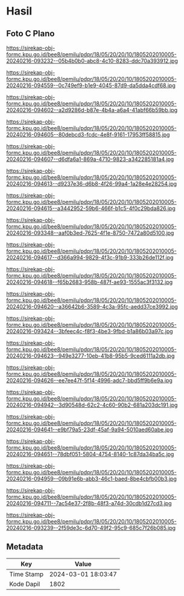 # Hasil

## Foto C Plano

https://sirekap-obj-formc.kpu.go.id/bee8/pemilu/pdpr/18/05/20/20/10/1805202010005-20240216-093232--05b4b0b0-abc8-4c10-8283-ddc70a393912.jpg

https://sirekap-obj-formc.kpu.go.id/bee8/pemilu/pdpr/18/05/20/20/10/1805202010005-20240216-094559--0c749ef9-b1e9-4045-87d9-da5dda4cdf68.jpg

https://sirekap-obj-formc.kpu.go.id/bee8/pemilu/pdpr/18/05/20/20/10/1805202010005-20240216-094602--a2d9286d-b87e-4b4a-a6a4-41abf66b59bb.jpg

https://sirekap-obj-formc.kpu.go.id/bee8/pemilu/pdpr/18/05/20/20/10/1805202010005-20240216-094605--80debcd3-fcdc-4e8f-9161-17953ff58815.jpg

https://sirekap-obj-formc.kpu.go.id/bee8/pemilu/pdpr/18/05/20/20/10/1805202010005-20240216-094607--d6dfa6a1-869a-4710-9823-a342285181a4.jpg

https://sirekap-obj-formc.kpu.go.id/bee8/pemilu/pdpr/18/05/20/20/10/1805202010005-20240216-094613--d9237e36-d6b8-4f26-99a4-1a28e4e28254.jpg

https://sirekap-obj-formc.kpu.go.id/bee8/pemilu/pdpr/18/05/20/20/10/1805202010005-20240216-094615--a3442952-59b6-466f-b1c5-4f0c29bda826.jpg

https://sirekap-obj-formc.kpu.go.id/bee8/pemilu/pdpr/18/05/20/20/10/1805202010005-20240216-093348--aaf0b3ed-7625-4f1e-8750-7472a80d5100.jpg

https://sirekap-obj-formc.kpu.go.id/bee8/pemilu/pdpr/18/05/20/20/10/1805202010005-20240216-094617--d366a994-9829-4f3c-91b9-333b26de112f.jpg

https://sirekap-obj-formc.kpu.go.id/bee8/pemilu/pdpr/18/05/20/20/10/1805202010005-20240216-094618--f65b2683-958b-487f-ae93-1555ac3f3132.jpg

https://sirekap-obj-formc.kpu.go.id/bee8/pemilu/pdpr/18/05/20/20/10/1805202010005-20240216-094620--a36642b6-3589-4c3a-95fc-aedd37ce3992.jpg

https://sirekap-obj-formc.kpu.go.id/bee8/pemilu/pdpr/18/05/20/20/10/1805202010005-20240216-093424--3bfeec4c-f8f3-4be3-9fbd-b1a86b03a97c.jpg

https://sirekap-obj-formc.kpu.go.id/bee8/pemilu/pdpr/18/05/20/20/10/1805202010005-20240216-094623--949e3277-10eb-41b8-95b5-9ced6111a2db.jpg

https://sirekap-obj-formc.kpu.go.id/bee8/pemilu/pdpr/18/05/20/20/10/1805202010005-20240216-094626--ee7ee47f-5f14-4996-adc7-bbd5ff9b6e9a.jpg

https://sirekap-obj-formc.kpu.go.id/bee8/pemilu/pdpr/18/05/20/20/10/1805202010005-20240216-094942--3d90548d-62c2-4c60-90b2-681a203dc191.jpg

https://sirekap-obj-formc.kpu.go.id/bee8/pemilu/pdpr/18/05/20/20/10/1805202010005-20240216-094641--e9bf79a5-23df-45af-9a94-5010aed60abe.jpg

https://sirekap-obj-formc.kpu.go.id/bee8/pemilu/pdpr/18/05/20/20/10/1805202010005-20240216-094651--78dbf051-5804-4754-8140-1c87da34ba5c.jpg

https://sirekap-obj-formc.kpu.go.id/bee8/pemilu/pdpr/18/05/20/20/10/1805202010005-20240216-094959--09b91e6b-abb3-46c1-baed-8be4cbfb00b3.jpg

https://sirekap-obj-formc.kpu.go.id/bee8/pemilu/pdpr/18/05/20/20/10/1805202010005-20240216-094711--7ac54e37-2f8b-48f3-a74d-30cdb1d27cd3.jpg

https://sirekap-obj-formc.kpu.go.id/bee8/pemilu/pdpr/18/05/20/20/10/1805202010005-20240216-093239--2f59de3c-6d70-49f2-95c9-685c7f26b085.jpg


## Metadata

| Key        | Value               |
| ---------- | ------------------- |
| Time Stamp | 2024-03-01 18:03:47 |
| Kode Dapil | 1802                |



